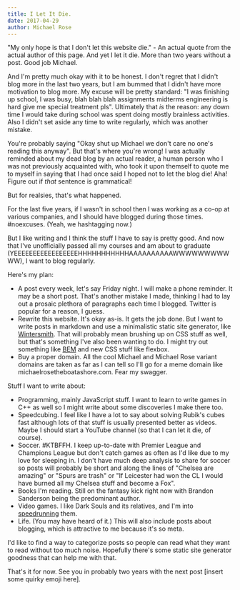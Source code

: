 ```yaml
---
title: I Let It Die.
date: 2017-04-29
author: Michael Rose
---
```


"My only hope is that I don't let this website die." - An actual quote from the actual author of this page. And yet I let it die. More than two years without a post. Good job Michael.

And I'm pretty much okay with it to be honest. I don't regret that I didn't blog more in the last two years, but I am bummed that I didn't have more motivation to blog more. My excuse will be pretty standard: "I was finishing up school, I was busy, blah blah blah assignments midterms engineering is hard give me special treatment pls". Ultimately that _is_ the reason: any down time I would take during school was spent doing mostly brainless activities. Also I didn't set aside any time to write regularly, which was another mistake.

You're probably saying "Okay shut up Michael we don't care no one's reading this anyway". But that's where you're wrong! I was actually reminded about my dead blog by an actual reader, a human person who I was not previously acquainted with, who took it upon themself to quote me to myself in saying that I had once said I hoped not to let the blog die! Aha! Figure out if _that_ sentence is grammatical!

But for realsies, that's what happened.

For the last five years, if I wasn't in school then I was working as a co-op at various companies, and I should have blogged during those times. #noexcuses. (Yeah, we hashtagging now.)

But I like writing and I think the stuff I have to say is pretty good. And now that I've unofficially passed all my courses and am about to graduate (YEEEEEEEEEEEEEEEEEHHHHHHHHHHHAAAAAAAAAAWWWWWWWWWWW), I want to blog regularly.

Here's my plan:


- A post every week, let's say Friday night. I will make a phone reminder. It may be a short post. That's another mistake I made, thinking I had to lay out a prosaic plethora of paragraphs each time I blogged. Twitter is popular for a reason, I guess.
- Rewrite this website. It's okay as-is. It gets the job done. But I want to write posts in markdown and use a minimalistic static site generator, like [Wintersmith](http://wintersmith.io/). That will probably mean brushing up on CSS stuff as well, but that's something I've also been wanting to do. I might try out something like [BEM](http://getbem.com/) and new CSS stuff like flexbox.
- Buy a proper domain. All the cool Michael and Michael Rose variant domains are taken as far as I can tell so I'll go for a meme domain like michaelrosetheboatashore.com. Fear my swagger.

Stuff I want to write about:

- Programming, mainly JavaScript stuff. I want to learn to write games in C++ as well so I might write about some discoveries I make there too.
- Speedcubing. I feel like I have a lot to say about solving Rubik's cubes fast although lots of that stuff is usually presented better as videos. Maybe I should start a YouTube channel (so that I can let it die, of course).
- Soccer. #KTBFFH. I keep up-to-date with Premier League and Champions League but don't catch games as often as I'd like due to my love for sleeping in. I don't have much deep analysis to share for soccer so posts will probably be short and along the lines of "Chelsea are amazing" or "Spurs are trash" or "If Leicester had won the CL I would have burned all my Chelsea stuff and become a Fox".
- Books I'm reading. Still on the fantasy kick right now with Brandon Sanderson being the predominant author.
- Video games. I like Dark Souls and its relatives, and I'm into [speedrunning](http://speedsouls.com/Main_Page) them.
- Life. (You may have heard of it.) This will also include posts about blogging, which is attractive to me because it's so meta.

I'd like to find a way to categorize posts so people can read what they want to read without too much noise. Hopefully there's some static site generator goodness that can help me with that.

That's it for now. See you in probably two years with the next post [insert some quirky emoji here].
